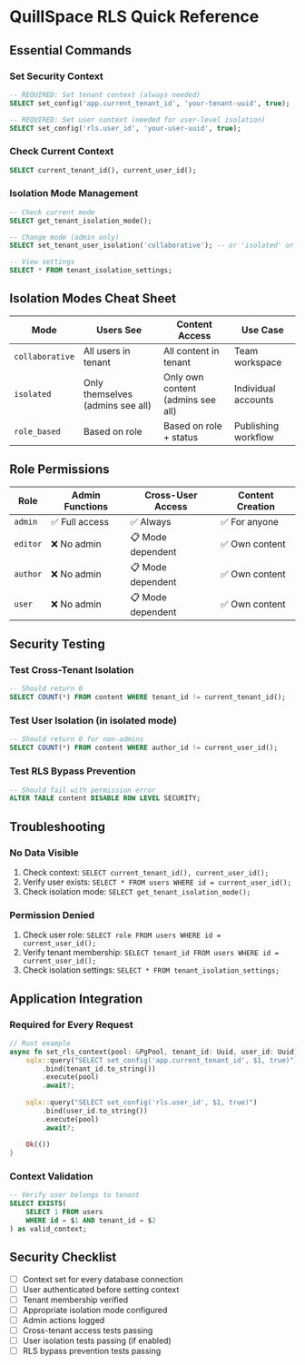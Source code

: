 # QuillSpace RLS Quick Reference

## Essential Commands

### Set Security Context
```sql
-- REQUIRED: Set tenant context (always needed)
SELECT set_config('app.current_tenant_id', 'your-tenant-uuid', true);

-- REQUIRED: Set user context (needed for user-level isolation)
SELECT set_config('rls.user_id', 'your-user-uuid', true);
```

### Check Current Context
```sql
SELECT current_tenant_id(), current_user_id();
```

### Isolation Mode Management
```sql
-- Check current mode
SELECT get_tenant_isolation_mode();

-- Change mode (admin only)
SELECT set_tenant_user_isolation('collaborative'); -- or 'isolated' or 'role_based'

-- View settings
SELECT * FROM tenant_isolation_settings;
```

## Isolation Modes Cheat Sheet

| Mode | Users See | Content Access | Use Case |
|------|-----------|----------------|----------|
| `collaborative` | All users in tenant | All content in tenant | Team workspace |
| `isolated` | Only themselves (admins see all) | Only own content (admins see all) | Individual accounts |
| `role_based` | Based on role | Based on role + status | Publishing workflow |

## Role Permissions

| Role | Admin Functions | Cross-User Access | Content Creation |
|------|----------------|-------------------|------------------|
| `admin` | ✅ Full access | ✅ Always | ✅ For anyone |
| `editor` | ❌ No admin | 📋 Mode dependent | ✅ Own content |
| `author` | ❌ No admin | 📋 Mode dependent | ✅ Own content |
| `user` | ❌ No admin | 📋 Mode dependent | ✅ Own content |

## Security Testing

### Test Cross-Tenant Isolation
```sql
-- Should return 0
SELECT COUNT(*) FROM content WHERE tenant_id != current_tenant_id();
```

### Test User Isolation (in isolated mode)
```sql
-- Should return 0 for non-admins
SELECT COUNT(*) FROM content WHERE author_id != current_user_id();
```

### Test RLS Bypass Prevention
```sql
-- Should fail with permission error
ALTER TABLE content DISABLE ROW LEVEL SECURITY;
```

## Troubleshooting

### No Data Visible
1. Check context: `SELECT current_tenant_id(), current_user_id();`
2. Verify user exists: `SELECT * FROM users WHERE id = current_user_id();`
3. Check isolation mode: `SELECT get_tenant_isolation_mode();`

### Permission Denied
1. Check user role: `SELECT role FROM users WHERE id = current_user_id();`
2. Verify tenant membership: `SELECT tenant_id FROM users WHERE id = current_user_id();`
3. Check isolation settings: `SELECT * FROM tenant_isolation_settings;`

## Application Integration

### Required for Every Request
```rust
// Rust example
async fn set_rls_context(pool: &PgPool, tenant_id: Uuid, user_id: Uuid) -> Result<()> {
    sqlx::query("SELECT set_config('app.current_tenant_id', $1, true)")
        .bind(tenant_id.to_string())
        .execute(pool)
        .await?;
        
    sqlx::query("SELECT set_config('rls.user_id', $1, true)")
        .bind(user_id.to_string())
        .execute(pool)
        .await?;
        
    Ok(())
}
```

### Context Validation
```sql
-- Verify user belongs to tenant
SELECT EXISTS(
    SELECT 1 FROM users 
    WHERE id = $1 AND tenant_id = $2
) as valid_context;
```

## Security Checklist

- [ ] Context set for every database connection
- [ ] User authenticated before setting context
- [ ] Tenant membership verified
- [ ] Appropriate isolation mode configured
- [ ] Admin actions logged
- [ ] Cross-tenant access tests passing
- [ ] User isolation tests passing (if enabled)
- [ ] RLS bypass prevention tests passing
